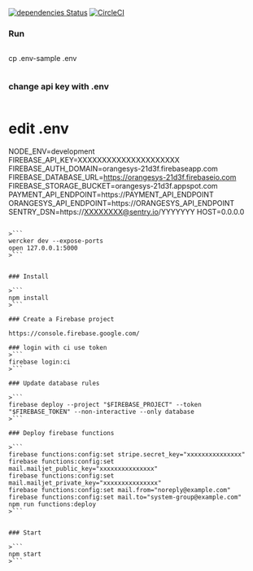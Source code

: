 [![dependencies Status](https://david-dm.org/orangesys/app.orangesys.io.svg)](https://david-dm.org/orangesys/app.orangesys.io)
[![CircleCI](https://circleci.com/gh/orangesys/app.orangesys.io.svg?style=svg)](https://circleci.com/gh/orangesys/app.orangesys.io)

### Run

>```
cp .env-sample .env
>```

### change api key with .env

>```
# edit .env
NODE_ENV=development
FIREBASE_API_KEY=XXXXXXXXXXXXXXXXXXXXX
FIREBASE_AUTH_DOMAIN=orangesys-21d3f.firebaseapp.com
FIREBASE_DATABASE_URL=https://orangesys-21d3f.firebaseio.com
FIREBASE_STORAGE_BUCKET=orangesys-21d3f.appspot.com
PAYMENT_API_ENDPOINT=https://PAYMENT_API_ENDPOINT
ORANGESYS_API_ENDPOINT=https://ORANGESYS_API_ENDPOINT
SENTRY_DSN=https://XXXXXXXX@sentry.io/YYYYYYY
HOST=0.0.0.0
```

>```
wercker dev --expose-ports
open 127.0.0.1:5000
>```


### Install

>```
npm install
>```

### Create a Firebase project

https://console.firebase.google.com/

### login with ci use token
>```
firebase login:ci
>```

### Update database rules

>```
firebase deploy --project "$FIREBASE_PROJECT" --token "$FIREBASE_TOKEN" --non-interactive --only database
>```

### Deploy firebase functions

>```
firebase functions:config:set stripe.secret_key="xxxxxxxxxxxxxxx"
firebase functions:config:set mail.mailjet_public_key="xxxxxxxxxxxxxxx"
firebase functions:config:set mail.mailjet_private_key="xxxxxxxxxxxxxxx"
firebase functions:config:set mail.from="noreply@example.com"
firebase functions:config:set mail.to="system-group@example.com"
npm run functions:deploy
>```


### Start

>```
npm start
>```
